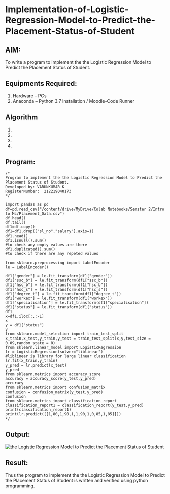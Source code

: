 # Implementation-of-Logistic-Regression-Model-to-Predict-the-Placement-Status-of-Student

## AIM:
To write a program to implement the the Logistic Regression Model to Predict the Placement Status of Student.

## Equipments Required:
1. Hardware – PCs
2. Anaconda – Python 3.7 Installation / Moodle-Code Runner

## Algorithm
1. 
2. 
3. 
4. 

## Program:
```
/*
Program to implement the the Logistic Regression Model to Predict the Placement Status of Student.
Developed by: VARUNKUMAR K
RegisterNumber:  212219040173
*/

import pandas as pd
df=pd.read_csv("/content/drive/MyDrive/Colab Notebooks/Semster 2/Intro to ML/Placement_Data.csv")
df.head()
df.tail()
df1=df.copy()
df1=df1.drop(["sl_no","salary"],axis=1)
df1.head()
df1.isnull().sum()
#to check any empty values are there
df1.duplicated().sum()
#to check if there are any repeted values

from sklearn.preprocessing import LabelEncoder
le = LabelEncoder()

df1["gender"] = le.fit_transform(df1["gender"])
df1["ssc_b"] = le.fit_transform(df1["ssc_b"])
df1["hsc_b"] = le.fit_transform(df1["hsc_b"])
df1["hsc_s"] = le.fit_transform(df1["hsc_s"])
df1["degree_t"] = le.fit_transform(df1["degree_t"])
df1["workex"] = le.fit_transform(df1["workex"])
df1["specialisation"] = le.fit_transform(df1["specialisation"])
df1["status"] = le.fit_transform(df1["status"])
df1
x=df1.iloc[:,:-1]
x
y = df1["status"]
y
from sklearn.model_selection import train_test_split
x_train,x_test,y_train,y_test = train_test_split(x,y,test_size = 0.09,random_state = 0)
from sklearn.linear_model import LogisticRegression
lr = LogisticRegression(solver="liblinear")
#liblinear is library for large linear classification
lr.fit(x_train,y_train)
y_pred = lr.predict(x_test)
y_pred
from sklearn.metrics import accuracy_score
accuracy = accuracy_score(y_test,y_pred)
accuracy
from sklearn.metrics import confusion_matrix
confusion = confusion_matrix(y_test,y_pred)
confusion
from sklearn.metrics import classification_report
classification_report1 = classification_report(y_test,y_pred)
print(classification_report1)
print(lr.predict([[1,80,1,90,1,1,90,1,0,85,1,85]]))
*/
```

## Output:
![the Logistic Regression Model to Predict the Placement Status of Student](sam.png)


## Result:
Thus the program to implement the the Logistic Regression Model to Predict the Placement Status of Student is written and verified using python programming.
